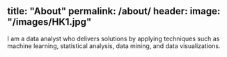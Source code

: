 title: "About"
permalink: /about/
header: 
  image: "/images/HK1.jpg"
---

I am a data analyst who delivers solutions by applying techniques such as machine learning, statistical analysis, data mining, and data visualizations. 